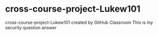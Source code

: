 # cross-course-project-Lukew101
cross-course-project-Lukew101 created by GitHub Classroom
This is my security question answer
